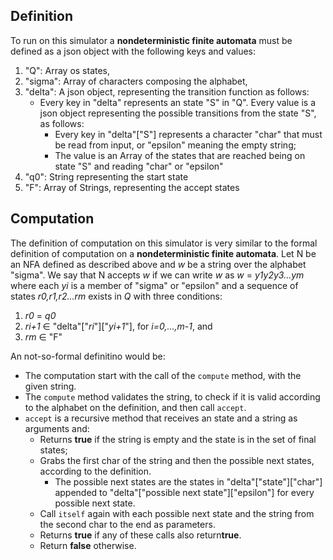 ## Definition

To run on this simulator a **nondeterministic finite automata** must be defined as a json object with the following keys and values:

1. "Q": Array os states,
2. "sigma": Array of characters composing the alphabet,
3. "delta": A json object, representing the transition function as follows:
	- Every key in "delta" represents an state "S" in "Q". Every value is a json object representing the possible transitions from the state "S", as follows:
		- Every key in "delta"["S"] represents a character "char" that must be read from input, or "epsilon" meaning the empty string;
		- The value is an Array of the states that are reached being on state "S" and reading "char" or "epsilon"
4. "q0": String representing the start state
5. "F": Array of Strings, representing the accept states

## Computation

The definition of computation on this simulator is very similar to the formal definition of computation on a **nondeterministic finite automata**. Let N be an NFA defined as described above and *w* be a string over the alphabet "sigma". We say that N accepts *w* if we can write *w* as *w* = *y1y2y3...ym* where each *yi* is a member of "sigma" or "epsilon" and a sequence of states *r0,r1,r2...rm* exists in *Q* with three conditions:

1. *r0* = *q0*
2. *ri+1* ∈ "delta"["*ri*"]["*yi+1*"], for *i=0,...,m-1*, and
3. *rm* ∈ "F"

An not-so-formal definitino would be:
- The computation start with the call of the ```compute``` method, with the given string.
- The ```compute``` method validates the string, to check if it is valid according to the alphabet on the definition, and then call ```accept```.
- ```accept``` is a recursive method that receives an state and a string as arguments and:
	- Returns **true** if the string is empty and the state is in the set of final states;
	- Grabs the first char of the string and then the possible next states, according to the definition.
		- The possible next states are the states in "delta"["state"]["char"] appended to "delta"["possible next state"]["epsilon"] for every possible next state.
	- Call ```itself``` again with each possible next state and the string from the second char to the end as parameters.
	- Returns **true** if any of these calls also return**true**.
	- Return **false** otherwise.
